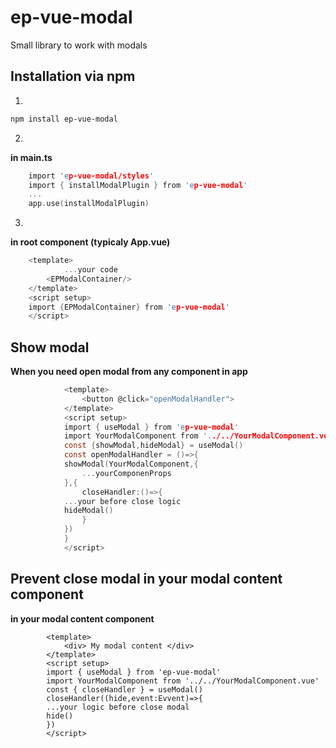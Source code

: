 # ep-vue-modal
Small library to work with modals

## Installation via npm

1. 
```sh
npm install ep-vue-modal
```

2. 
__in main.ts__ 
```c
    import 'ep-vue-modal/styles'
    import { installModalPlugin } from 'ep-vue-modal'
    ...
    app.use(installModalPlugin)
```
3. 
__in root component (typicaly App.vue)__
```c
    <template>
            ...your code
        <EPModalContainer/>
    </template>
    <script setup>
    import {EPModalContainer} from 'ep-vue-modal'
    </script>
```

## Show modal
__When you need open modal from any component in app__
```c
            <template>
                <button @click="openModalHandler">
            </template>
            <script setup>
            import { useModal } from 'ep-vue-modal'
            import YourModalComponent from '../../YourModalComponent.vue'
            const {showModal,hideModal} = useModal()
            const openModalHandler = ()=>{
            showModal(YourModalComponent,{
                ...yourComponenProps
            },{
                closeHandler:()=>{
            ...your before close logic
            hideModal()
                }
            })
            }
            </script>
```

## Prevent close modal in your modal content component
__in your modal content component__
```
        <template>
            <div> My modal content </div>
        </template>
        <script setup>
        import { useModal } from 'ep-vue-modal'
        import YourModalComponent from '../../YourModalComponent.vue'
        const { closeHandler } = useModal()
        closeHandler((hide,event:Evvent)=>{
        ...your logic before close modal
        hide()
        })
        </script>
```
